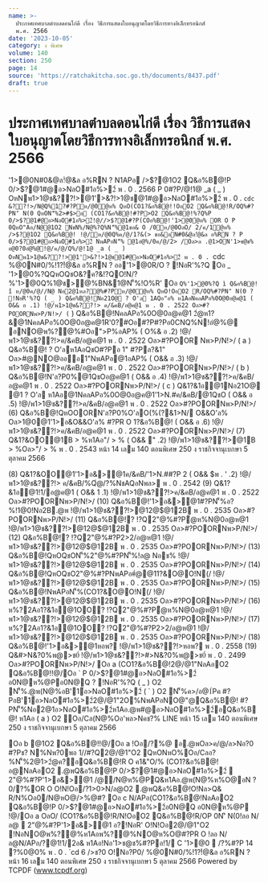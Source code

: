 ```yaml
---
name: >-
  ประกาศเทศบาลตำบลดอนไก่ดี เรื่อง วิธีการแสดงใบอนุญาตโดยวิธีการทางอิเล็กทรอนิกส์
  พ.ศ. 2566
date: '2023-10-05'
category: ง พิเศษ
volume: 140
section: 250
page: 14
source: 'https://ratchakitcha.soc.go.th/documents/8437.pdf'
draft: true
---
```


# ประกาศเทศบาลตำบลดอนไก่ดี เรื่อง วิธีการแสดงใบอนุญาตโดยวิธีการทางอิเล็กทรอนิกส์ พ.ศ. 2566

'1>@0N#0&@ล!ํ@&ล อ%RN ? N1APอ />$?@1O2 Q&อ%B@!P 0/>$?@1#@อ>NลO#1อ%>2์ พ . 0 . 2566 P 0#?P/@!1@ _a ( _ ) OหNพ1>1@ช&??!>@1'>&?!>1@ช@1#@อ>NลO#1อ%>2์ พ . 0 . `cdc &??!>/N@Q%1?#?Pห/@0ํ@ห% QหO(CO1?&อ%B@!!OอO2 Q&อ%B@!R/OQ%#?PN'ิ N(0 QหON'็%2>#$>อ (CO1?&อ%B@!#?P>O2 Q&อ%B@!%?Q%P 0/>$?@1#@อ>NลO#1อ%>2์!@//>$?@1#?P(COอ%B@!'1>@0ํ@ห% OR O P 0QหO"Aอ/N@@1O2 NชN%/N@%?Q%N'็%@1ชอ& O /0ห/@0OลO/ 2/ค/1ํ@ห% />$?@1O2 Q&อ%B@! !@/ห/@0Q%ค/@/1?&(> ชอ&อN#0&@ล!ํ@&ล อ%RN ? P 0/>$?@1#@อ>NลO#1อ%>2์ NพAPอN'็% @1อํ@%/0ค/@/2> /Oล>ล .@1>ON'1>ช@ช% อ@0?0อํ@%@!@/ค/@/Q%/@!1@ _a ( _ ) OหNพ1>1@ช&??!>@1'>&?!>1@ช@1#@อ>NลO#1อ%>2์ พ . 0 . `cdc %@0N#0/%!1?!ํ@&ล อ%RN ? ออ'1>@0R/O ? !NอR'%?Q Oอ _ '1>@0%?QQหOQชO&?ค?&!?QO!N/?%'1>@0Q%1@ช>@%BN&1@N'็%!O%R' Oอ ` Q%'1>@0%?Q ì Q&อ%B@! î ห/@0ค/@//N@ Nอ2@1หล?@%#?Pห/@0ํ@ห% QหO!OอO2 R/OQ%#?PN'ิ N(0 ? !NอR'%?Q ( _ ) Q&อ%B@!Nอ21O@ ? O'ล 1AQอ"อ% ห1AอNคลAPอ%0O@0อ@ค@1 ( O&& อ .1) !@/พ1>1@ช&??!> ค/&คB/อ@ค@1 พ . 0 . 2522 Oล>#?POORNพ>P/N!>/ ( ` ) Q&อ%B@!NคลAPอ%0O@0อ@ค@1 2ํ@ห1?&@1NคลAPอ%0O@0อ@ค@1R'0?#Oอ#?P#?Pอ0CNQ%N!อํ@%@ อNO@พ%?@%#Oอ">P%อAP% ( O%& อ .2) !@/พ1>1@ช&??!>ค/&คB/อ@ค@1 พ . 0 . 2522 Oล>#?POOR Nพ>P/N!>/ ( a ) Q&อ%B@! ? O'ลห1AอQชO#?Pอ 1" #?Pล?&1" Oล>#@NO@อออ1"NพAPอ@1อAP% ( O&& อ .3) !@/พ1>1@ช&??!>ค/&คB/อ@ค@1 พ . 0 . 2522 Oล>#?POORNพ>P/N!>/ ( b ) Q&อ%B@!N'ล?P0%@1QชOอ@ค@1 ( O&& อ .4) !@/พ1>1@ช&??!>ค/&คB/อ@ค@1 พ . 0 . 2522 Oล>#?POORNพ>P/N!>/ ( c ) Q&1?&1อ@1Nอ21O@ @1 ? O'ล ห1Aอ@1NคลAPอ%0O@0อ@ค@1'1>N.#ค/&คB/@1QชO ( O&& อ .5) !@/พ1>1@ช&??!>ค/&คB/อ@ค@1 พ . 0 . 2522 Oล>#?POORNพ>P/N!>/ (6) Q&อ%B@!QหOOORN'ล?P0%O'ลO(%(?&1>N/ O&&O'ล% Oล>1@0@1'1>อ&O&&O'ล% #?PR O 1?&อ%B@! ( O&& อ .6) !@/พ1>1@ช&??!>ค/&คB/อ@ค@1 พ . 0 . 2522 Oล>#?POORNพ>P/N!>/ (7) Q&1?&OO@1B > %ห1Aอ"/ > % ( O&& " .2) !@/พ1>1@ช&??!>@1B > %Oล>"/ > % พ . 0 . 2543 หน้า 14 เลม 140 ตอนพิเศษ 250 ง ราชกิจจานุเบกษา 5 ตุลาคม 2566

(8) Q&1?&OO@1'1>อ&>@1ค/&คB/'1>N.##?P 2 ( O&& $พ . ' .2) !@/พ1>1@ช&??!> ค/&คB/%Qํ@/?%NชAQอNพล> พ . 0 . 2542 (9) Q&1?&1อ@1!1/อ@ค@1 ( O&& 1 .1) !@/พ1>1@ช&??!>ค/&คB/อ@ค@1 พ . 0 . 2522 Oล>#?POORNพ>P/N!>/ (10) Q&อ%B@!'1>อ&>@1#?PN'็%อ?%!1@0!Nอ2B.@พ !@/พ1>1@ช&??!>@12@$@12B พ . 0 . 2535 Oล>#?POORNพ>P/N!>/ (11) Q&อ%B@!? !?Q2"@%#?Pํ@ห%N@0อ@ห@1 !@/พ1>1@ช&??!>@12@$@12B พ . 0 . 2535 Oล>#?POORNพ>P/N!>/ (12) Q&อ%B@!? !?Q2"@%#?P2>2/อ@ห@1 !@/พ1>1@ช&??!>@12@$@12B พ . 0 . 2535 Oล>#?POORNพ>P/N!>/ (13) Q&อ%B@!QหOQชON'็%2"@%#?PN'็%!ล@ Nอช% !@/พ1>1@ช&??!>@12@$@12B พ . 0 . 2535 Oล>#?POORNพ>P/N!>/ (14) Q&อ%B@!QหOQชO2"@%#?PNพAPอ#ํ@@11?&O@O!N(/ !@/พ1>1@ช&??!>@12@$@12B พ . 0 . 2535 Oล>#?POORNพ>P/N!>/ (15) Q&อ%B@!NพAPอN'็%(CO1?&O@O!N(/ !@/พ1>1@ช&??!>@12@$@12B พ . 0 . 2535 Oล>#?POORNพ>P/N!>/ (16) ห%?2Aอ1?&1อ@1OO? !?Q2"@%#?Pํ@ห%N@0อ@ห@1 !@/พ1>1@ช&??!>@12@$@12B พ . 0 . 2535 Oล>#?POORNพ>P/N!>/ (17) ห%?2Aอ1?&1อ@1OO? !?Q2"@%#?P2>2/อ@ห@1 !@/พ1>1@ช&??!>@12@$@12B พ . 0 . 2535 Oล>#?POORNพ>P/N!>/ (18) Q&อ%B@!'1>อ&>@1หอพ? !@/พ1>1@ช&??!>หอพ? พ . 0 . 2558 (19) Q&#>N&?0%พ@>ช0์ !@/พ1>1@ช&??!>#>N&?0%พ@>ช0์ พ . 0 . 2499 Oล>#?POORNพ>P/N!>/ Oอ a (CO1?&อ%B@!2@/@1"NลAอO2 Q&อ%B@!!@/Oอ ` P 0/>$?@1#@อ>NลO#1อ%>2์ อ0N@ห%@Pอ0N@Q ? !NอR'%?Q ( _ ) O2 N'็%.@พ(N@%อB'1์อ>NลO#1อ%>2์ ( ` ) O2 N'็%ค>/อ@1์Pค #?PอB'1์อ>NลO#1อ%>2์2@/@1"2O%NพAPอNO@"@Q&อ%B@! #?PN'็%Nอ2@1อ>NลO#1อ%>2์ห1Aอ.@พ#@อ>NลO#1อ%>2์อQ&อ%B@! ห1Aอ ( a ) O2 Oอ/Cล(N@%Oอ'พล>Nคช?% LINE หน้า 15 เลม 140 ตอนพิเศษ 250 ง ราชกิจจานุเบกษา 5 ตุลาคม 2566

Oอ b @1O2 Q&อ%B@!!@/Oอ a !Oอ/?%@ อ.@พOล>ค/@/ล>Nอ?0 #?Pช? N%Nพ?0พอ 1//#?Q2@/@1"O2 QหONหO%Oอ/Cลอ?%N'็%2@1>2ํ@ค?อQ&อ%B@!R O ค1&"O/% (CO1?&อ%B@!อ@NลAอO2 .@พQ&อ%B@!P 0/>$?@1#@อ>NลO#1อ%>2์  2"@%#?P'1>อ&>@1 /@/N@ห%@PQ&ห1Aอ.@พ(N@%ห%O@อN ? 0/?%OR O O!N!Oอ/?1>0>N/ล@O2 .@พQ&อ%B@!O!Nล>Q& R/N%Oอ0/N@หO@/>%@#? Oอ c N/APอ(CO1?&อ%B@!NลAอO2 Q&อ%B@!P 0/>$?@1#@อ>NลO#1อ%>2์อ0N@Q อ0N@ห%@P !@/Oอ a OลO/ (CO1?&อ%B@!R/N!OอO2 Q&อ%B@!R/OP 0N'ิ N(0!ลอ N/ล@  2"@%#?P'1>อ&>@1 อ?!NอR' O!N!Oอ2@/@1"O2 !NอNO@พ%?@%ห1Aอพ%?@%NO@ห%O@#?PR O !ลอ N/ล@N/APอ/?@1!1/2อ& ห1Aอ!Nอ'1>ช@ช%#?Pอ!1/ C '1>@0  /?%#?P 14 ?%0@0% พ . 0 . `cd 6 />ช?0 O!Nอ?P0/ %@0N#0/%!1?!ํ@&ล อ%RN ? หน้า 16 เลม 140 ตอนพิเศษ 250 ง ราชกิจจานุเบกษา 5 ตุลาคม 2566 Powered by TCPDF (www.tcpdf.org)
